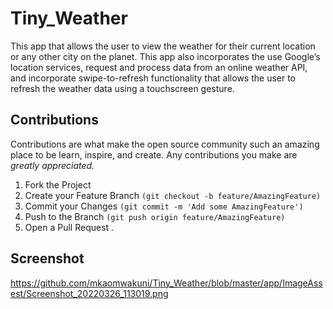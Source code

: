 # Tiny_Weather
This app that allows the user to view the weather for their current location or any other city on the planet.
This app also incorporates the use Google’s location services, request and process data from an online weather API,
and incorporate swipe-to-refresh functionality that allows the user to refresh the weather data using a
touchscreen gesture.
## Contributions
Contributions are what make the open source community such an amazing place to be learn, inspire, and create. Any contributions you make are *_greatly appreciated._*
 1. Fork the Project
 2. Create your Feature Branch ```(git checkout -b feature/AmazingFeature)```
 3. Commit your Changes ```(git commit -m 'Add some AmazingFeature')```
 4. Push to the Branch ```(git push origin feature/AmazingFeature)```
 5. Open a Pull Request .
## Screenshot 
https://github.com/mkaomwakuni/Tiny_Weather/blob/master/app/ImageAssest/Screenshot_20220326_113019.png
